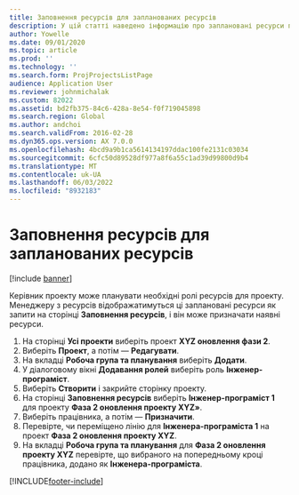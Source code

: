 ```yaml
---
title: Заповнення ресурсів для запланованих ресурсів
description: У цій статті наведено інформацію про заплановані ресурси проекту.
author: Yowelle
ms.date: 09/01/2020
ms.topic: article
ms.prod: ''
ms.technology: ''
ms.search.form: ProjProjectsListPage
audience: Application User
ms.reviewer: johnmichalak
ms.custom: 82022
ms.assetid: bd2fb375-84c6-428a-8e54-f0f719045898
ms.search.region: Global
ms.author: andchoi
ms.search.validFrom: 2016-02-28
ms.dyn365.ops.version: AX 7.0.0
ms.openlocfilehash: 4bcd9a9b1ca5614134197ddac100fe2131c03034
ms.sourcegitcommit: 6cfc50d89528df977a8f6a55c1ad39d99800d9b4
ms.translationtype: MT
ms.contentlocale: uk-UA
ms.lasthandoff: 06/03/2022
ms.locfileid: "8932183"
---
```

# <a name="resource-fulfillment-for-planned-resources"></a>Заповнення ресурсів для запланованих ресурсів

[!include [banner](../includes/banner.md)]

Керівник проекту може планувати необхідні ролі ресурсів для проекту. Менеджеру з ресурсів відображатимуться ці заплановані ресурси як запити на сторінці **Заповнення ресурсів**, і він може призначати наявні ресурси.

1. На сторінці **Усі проекти** виберіть проект **XYZ оновлення фази 2**.
2. Виберіть **Проект**, а потім — **Редагувати**.
3. На вкладці **Робоча група та планування** виберіть **Додати**.
4. У діалоговому вікні **Додавання ролей** виберіть роль **Інженер-програміст**.
5. Виберіть **Створити** і закрийте сторінку проекту.
6. На сторінці **Заповнення ресурсів** виберіть **Інженер-програміст 1** для проекту **Фаза 2 оновлення проекту XYZ»**.
7. Виберіть працівника, а потім — **Призначити**.
8. Перевірте, чи переміщено лінію для **Інженера-програміста 1** на проект **Фаза 2 оновлення проекту XYZ**.
9. На вкладці **Робоча група та планування** для **Фаза 2 оновлення проекту XYZ** перевірте, що вибраного на попередньому кроці працівника, додано як **Інженера-програміста**.


[!INCLUDE[footer-include](../includes/footer-banner.md)]
